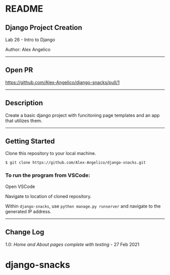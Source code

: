 # README

## Django Project Creation

Lab 26 - Intro to Django

Author: Alex Angelico

----

## Open PR

https://github.com/Alex-Angelico/django-snacks/pull/1

----

## Description

Create a basic django project with funcitoning page templates and an app that utilizes them.

----

## Getting Started

Clone this repository to your local machine.

```
$ git clone https://github.com/Alex-Angelico/django-snacks.git
```

### To run the program from VSCode:

Open VSCode

Navigate to location of cloned repository.

Within ```django-snacks```, use ```python manage.py runserver``` and navigate to the generated IP address.

----

## Change Log

1.0: *Home and About pages complete with testing* - 27 Feb 2021
# django-snacks
